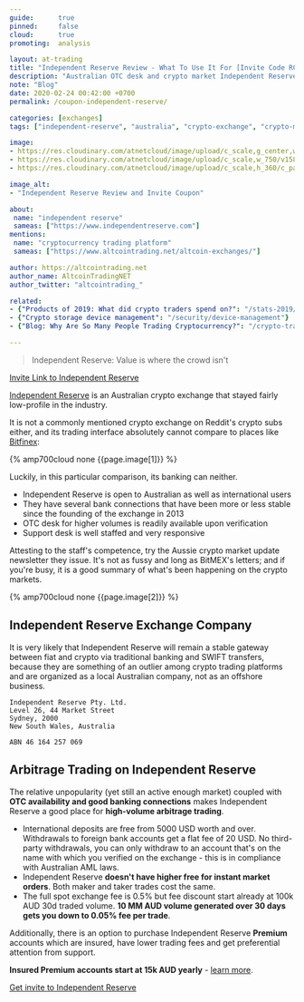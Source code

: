 ```yaml
---
guide:      true
pinned:     false
cloud:      true
promoting:  analysis

layout: at-trading
title: "Independent Reserve Review - What To Use It For [Invite Code RCZSEV]"
description: "Australian OTC desk and crypto market Independent Reserve exchange: Value is where the crowd isn't."
note: "Blog"
date: 2020-02-24 00:42:00 +0700
permalink: /coupon-independent-reserve/

categories: [exchanges]
tags: ["independent-reserve", "australia", "crypto-exchange", "crypto-market", "indyres"]

image:
- https://res.cloudinary.com/atnetcloud/image/upload/c_scale,g_center,w_700/c_crop,g_center,h_360,w_700/v1582619682/atnet/var_exchanges/indyres-hero_p11k7b.jpg
- https://res.cloudinary.com/atnetcloud/image/upload/c_scale,w_750/v1582619626/atnet/var_exchanges/Screen_Shot_2020-02-25_at_15.11.57_nxjpsk.png
- https://res.cloudinary.com/atnetcloud/image/upload/c_scale,h_360/c_pad,g_center,h_360,w_700/v1582619626/atnet/var_exchanges/Screen_Shot_2020-02-25_at_15.08.33_ytgqne.png

image_alt:
- "Independent Reserve Review and Invite Coupon"

about:
 name: "independent reserve"
 sameas: ["https://www.independentreserve.com"]
mentions:
 name: "cryptocurrency trading platform"
 sameas: ["https://www.altcointrading.net/altcoin-exchanges/"]

author: https://altcointrading.net
author_name: AltcoinTradingNET
author_twitter: "altcointrading_"

related:
- {"Products of 2019: What did crypto traders spend on?": "/stats-2019/"}
- {"Crypto storage device management": "/security/device-management"}
- {"Blog: Why Are So Many People Trading Cryptocurrency?": "/crypto-trading-growth/"}

---
```


> Independent Reserve: Value is where the crowd isn't

<p><a rel="nofollow" href="http://bit.ly/at-indyres" class="button">Invite Link to Independent Reserve</a></p>

[Independent Reserve](http://bit.ly/at-indyres) is an Australian crypto exchange that stayed fairly low-profile in the industry.

It is not a commonly mentioned crypto exchange on Reddit's crypto subs either, and its trading interface absolutely cannot compare to places like [Bitfinex](http://bit.ly/at-bfx-banner2020):

{% amp700cloud none {{page.image[1]}} %}

Luckily, in this particular comparison, its banking can neither.

* Independent Reserve is open to Australian as well as international users
* They have several bank connections that have been more or less stable since the founding of the exchange in 2013
* OTC desk for higher volumes is readily available upon verification
* Support desk is well staffed and very responsive

Attesting to the staff's competence, try the Aussie crypto market update newsletter they issue. It's not as fussy and long as BitMEX's letters; and if you're busy, it is a good summary of what's been happening on the crypto markets.

{% amp700cloud none {{page.image[2]}} %}

## Independent Reserve Exchange Company

It is very likely that Independent Reserve will remain a stable gateway between fiat and crypto via traditional banking and SWIFT transfers, because they are something of an outlier among crypto trading platforms and are organized as a local Australian company, not as an offshore business.

```
Independent Reserve Pty. Ltd.
Level 26, 44 Market Street
Sydney, 2000
New South Wales, Australia

ABN 46 164 257 069
```

## Arbitrage Trading on Independent Reserve

The relative unpopularity (yet still an active enough market) coupled with **OTC availability and good banking connections** makes Independent Reserve a good place for **high-volume arbitrage trading**.

* International deposits are free from 5000 USD worth and over. Withdrawals to foreign bank accounts get a flat fee of 20 USD. No third-party withdrawals, you can only withdraw to an account that's on the name with which you verified on the exchange - this is in compliance with Australian AML laws.
* Independent Reserve **doesn't have higher free for instant market orders**. Both maker and taker trades cost the same.
* The full spot exchange fee is 0.5% but fee discount start already at 100k AUD 30d traded volume. **10 MM AUD volume generated over 30 days gets you down to 0.05% fee per trade**.

Additionally, there is an option to purchase Independent Reserve **Premium** accounts which are insured, have lower trading fees and get preferential attention from support.

**Insured Premium accounts start at 15k AUD yearly** - [learn more](http://bit.ly/2wLQhrd).

<p><a rel="nofollow" href="http://bit.ly/at-indyres" class="button">Get invite to Independent Reserve</a></p>
